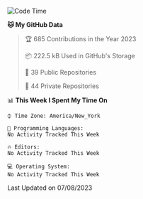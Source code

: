 <!--START_SECTION:waka-->
![Code Time](http://img.shields.io/badge/Code%20Time-203%20hrs-blue)

**🐱 My GitHub Data** 

> 🏆 685 Contributions in the Year 2023
 > 
> 📦 222.5 kB Used in GitHub's Storage 
 > 
> 📜 39 Public Repositories 
 > 
> 🔑 44 Private Repositories  
 > 
📊 **This Week I Spent My Time On** 

```text
⌚︎ Time Zone: America/New_York

💬 Programming Languages: 
No Activity Tracked This Week

🔥 Editors: 
No Activity Tracked This Week

💻 Operating System: 
No Activity Tracked This Week

```


 Last Updated on 07/08/2023
<!--END_SECTION:waka-->